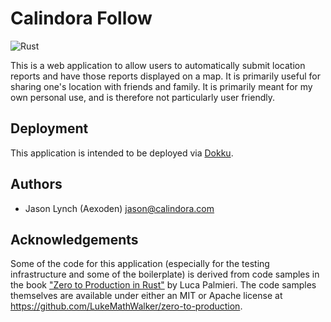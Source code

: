 # Calindora Follow

![Rust](https://github.com/aexoden/com.calindora.follow/actions/workflows/general.yml/badge.svg)

This is a web application to allow users to automatically submit location
reports and have those reports displayed on a map. It is primarily useful for
sharing one's location with friends and family. It is primarily meant for my own
personal use, and is therefore not particularly user friendly.

## Deployment

This application is intended to be deployed via [Dokku](https://dokku.com).

## Authors

* Jason Lynch (Aexoden) <jason@calindora.com>

## Acknowledgements

Some of the code for this application (especially for the testing infrastructure
and some of the boilerplate) is derived from code samples in the book
["Zero to Production in Rust"](https://www.zero2prod.com/) by Luca Palmieri. The
code samples themselves are available under either an MIT or Apache license at
<https://github.com/LukeMathWalker/zero-to-production>.
